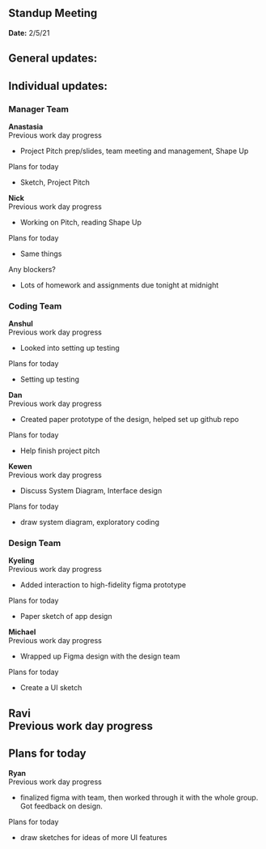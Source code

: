 ## Standup Meeting  
**Date:** 2/5/21

## General updates:  
 

## Individual updates:  

### Manager Team  
**Anastasia**  
Previous work day progress  
- Project Pitch prep/slides, team meeting and management, Shape Up


Plans for today  
- Sketch, Project Pitch


**Nick**  
Previous work day progress  
- Working on Pitch, reading Shape Up


Plans for today  
- Same things

Any blockers?
- Lots of homework and assignments due tonight at midnight


### Coding Team  

**Anshul**  
Previous work day progress  
- Looked into setting up testing


Plans for today  
- Setting up testing



**Dan**  
Previous work day progress  
- Created paper prototype of the design, helped set up github repo

Plans for today  
- Help finish project pitch


**Kewen**  
Previous work day progress  
- Discuss System Diagram, Interface design


Plans for today  
- draw system diagram, exploratory coding


### Design Team  

**Kyeling**  
Previous work day progress  
- Added interaction to high-fidelity figma prototype


Plans for today  
- Paper sketch of app design


**Michael**  
Previous work day progress  
- Wrapped up Figma design with the design team


Plans for today  
- Create a UI sketch


**Ravi**  
Previous work day progress  
- 
Plans for today  
- 

**Ryan**  
Previous work day progress  
- finalized figma with team, then worked through it with the whole group. Got feedback on design.


Plans for today  
- draw sketches for ideas of more UI features


